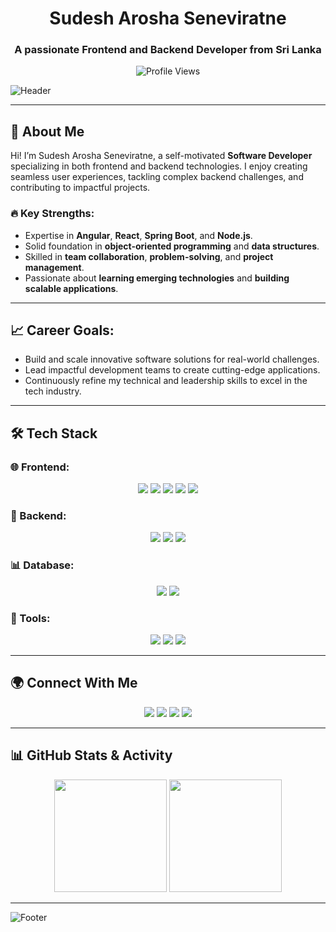<h1 align="center">Sudesh Arosha Seneviratne</h1>
<h3 align="center">A passionate Frontend and Backend Developer from Sri Lanka</h3>

<p align="center">
  <img src="https://komarev.com/ghpvc/?username=sudeshseneviratne&label=Profile%20views&color=0e75b6&style=flat" alt="Profile Views" />
</p>

![Header](https://capsule-render.vercel.app/api?type=waving&color=gradient&height=200&section=header&text=Welcome%20to%20My%20Profile!%20🚀&fontSize=40&fontAlignY=35)

---

## 🌟 About Me
Hi! I’m Sudesh Arosha Seneviratne, a self-motivated **Software Developer** specializing in both frontend and backend technologies. I enjoy creating seamless user experiences, tackling complex backend challenges, and contributing to impactful projects.

### 🔥 Key Strengths:
- Expertise in **Angular**, **React**, **Spring Boot**, and **Node.js**.
- Solid foundation in **object-oriented programming** and **data structures**.
- Skilled in **team collaboration**, **problem-solving**, and **project management**.
- Passionate about **learning emerging technologies** and **building scalable applications**.

---

## 📈 Career Goals:
- Build and scale innovative software solutions for real-world challenges.
- Lead impactful development teams to create cutting-edge applications.
- Continuously refine my technical and leadership skills to excel in the tech industry.

---

## 🛠️ Tech Stack

### 🌐 Frontend:
<p align="center">
  <img src="https://img.shields.io/badge/React-61DAFB?style=for-the-badge&logo=react&logoColor=black">
  <img src="https://img.shields.io/badge/Angular-DD0031?style=for-the-badge&logo=angular&logoColor=white">
  <img src="https://img.shields.io/badge/HTML5-E34F26?style=for-the-badge&logo=html5&logoColor=white">
  <img src="https://img.shields.io/badge/CSS3-1572B6?style=for-the-badge&logo=css3&logoColor=white">
  <img src="https://img.shields.io/badge/JavaScript-F7DF1E?style=for-the-badge&logo=javascript&logoColor=black">
</p>

### 🚀 Backend:
<p align="center">
  <img src="https://img.shields.io/badge/Node.js-339933?style=for-the-badge&logo=node.js&logoColor=white">
  <img src="https://img.shields.io/badge/Express.js-000000?style=for-the-badge&logo=express&logoColor=white">
  <img src="https://img.shields.io/badge/Spring%20Boot-6DB33F?style=for-the-badge&logo=spring&logoColor=white">
</p>

### 📊 Database:
<p align="center">
  <img src="https://img.shields.io/badge/MySQL-4479A1?style=for-the-badge&logo=mysql&logoColor=white">
  <img src="https://img.shields.io/badge/MongoDB-4EA94B?style=for-the-badge&logo=mongodb&logoColor=white">
</p>

### 🔧 Tools:
<p align="center">
  <img src="https://img.shields.io/badge/Git-F05032?style=for-the-badge&logo=git&logoColor=white">
  <img src="https://img.shields.io/badge/VS%20Code-007ACC?style=for-the-badge&logo=visualstudiocode&logoColor=white">
  <img src="https://img.shields.io/badge/Docker-2496ED?style=for-the-badge&logo=docker&logoColor=white">
</p>

---

## 🌍 Connect With Me
<p align="center">
  <a href="https://twitter.com/sudesharosha"><img src="https://img.shields.io/badge/Twitter-1DA1F2?style=for-the-badge&logo=twitter&logoColor=white"></a>
  <a href="https://linkedin.com/in/sudesharoshaseneviratne"><img src="https://img.shields.io/badge/LinkedIn-0077B5?style=for-the-badge&logo=linkedin&logoColor=white"></a>
  <a href="https://github.com/sudeshseneviratne"><img src="https://img.shields.io/badge/GitHub-100000?style=for-the-badge&logo=github&logoColor=white"></a>
  <a href="https://instagram.com/lkgeekofficial"><img src="https://img.shields.io/badge/Instagram-E4405F?style=for-the-badge&logo=instagram&logoColor=white"></a>
</p>

---

## 📊 GitHub Stats & Activity
<p align="center">
<div align="center">
  <img src="https://github-readme-stats.vercel.app/api?username=sudeshseneviratne&show_icons=true&theme=tokyonight&hide_border=true&bg_color=1A1B27&title_color=3ABFEF&icon_color=3ABFEF" height="180" />
  <img src="https://github-readme-stats.vercel.app/api/top-langs/?username=sudeshseneviratne&layout=compact&theme=tokyonight&hide_border=true&bg_color=1A1B27&title_color=3ABFEF&icon_color=3ABFEF" height="180" />
</div>
</p>

---

![Footer](https://capsule-render.vercel.app/api?type=waving&color=gradient&height=150&section=footer&text=Thanks%20for%20Stopping%20By!%20🚀&fontSize=20&fontAlignY=45)
